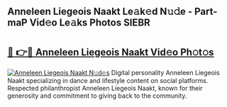 ## Anneleen Liegeois Naakt Le𝚊k𝚎d N𝚞𝚍e - Part-maP Vid𝚎o Le𝚊ks Photos SlEBR

# <h2><a href="http://fbap8ok.evod.top/?m=Anneleen+Liegeois+Naakt">🔗 👉🔴 Anneleen Liegeois Naakt Vid𝚎o Ph𝚘t𝚘s</a></h2>

[![Anneleen Liegeois Naakt N𝚞d𝚎s](https://i.imgur.com/8V9OHl7.gif)](http://fbap8ok.evod.top/?m=Anneleen+Liegeois+Naakt)
Digital personality Anneleen Liegeois Naakt specializing in dance and lifestyle content on social platforms. Respected philanthropist Anneleen Liegeois Naakt, known for their generosity and commitment to giving back to the community. 

